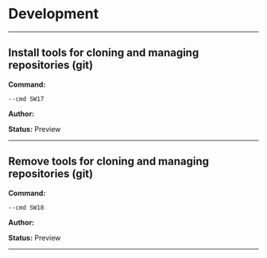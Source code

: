 # Development


***

## Install tools for cloning and managing repositories (git)
**Command:** 
~~~
--cmd SW17
~~~

**Author:** 

**Status:** Preview



***

## Remove tools for cloning and managing repositories (git)
**Command:** 
~~~
--cmd SW18
~~~

**Author:** 

**Status:** Preview



***

